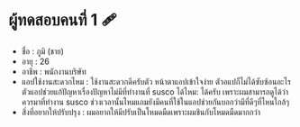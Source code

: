 # ผู้ทดสอบคนที่ 1 🩹
* ชื่อ : ภูมิ (ชาย) 
* อายุ : 26 
* อาชีพ : พนักงานบริษัท
* แอปใช้งานสะดวกไหม :  ใช้งานสะดวกดีครับตัว หน้าตาแอปเข้าใจง่าย ตัวอแปก็ไม่ได้ซับซ้อนอะไร
ตัวแอปช่วยแก้ปัญหาเรื่องปัญหาไม่มีที่ทำงานที่ susco ได้ไหม: ได้ครับ เพราะผมสามารถดูได้ว่าควรมาที่ทำงาน susco ช่วงเวลานั้นไหมแถมยังมีคนที่ใช้ในแอปช่วยกันบอกว่ามีที่ดีๆที่ไหนใกล้ๆ
* สิ่งที่อยากให้ปรับปรุง : ผมอยากให้มีปรับเป็นโหมดมืดเพราะผมชินกับโหมดมืดมากกว่า
